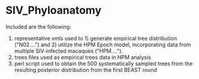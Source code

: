 # SIV_Phyloanatomy
Included are the following:

1. representative xmls used to 1) generate empirical tree distribution ("N02....") and 2) utilize the HPM Epoch model, incorporating data from multiple SIV-infected macaques ("HPM....").
2. trees files used as empirical trees data in HPM analysis
3. perl script used to obtain the 500 systematically sampled trees from the resulting posterior distribution from the first BEAST round
